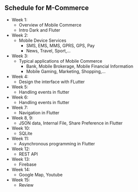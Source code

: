 ## Schedule for M-Commerce


* Week 1: 
  * Overview of Mobile Commerce
  * Intro Dark and Fluter
* Week 2: 
  * Mobile Device Services
    * SMS, EMS, MMS, GPRS, GPS, Pay
    * News, Travel, Sport,... 
* Week 3: 
  * Typical applications of Mobile Commerce
    * Bank, Mobile Brokerage, Mobile Financial Information
    * Mobile Gaming, Marketing, Shopping,...
* Week 4: 
  * Design the interface with FLutter
* Week 5: 
  * Handling events in flutter
* Week 6: 
  * Handling events in flutter
* Week 7: 
  * Navigation in Flutter
* Week 8, 9: 
  * JSON data, Internal File, Share Preference in Flutter
* Week 10: 
  * SQLite
* Week 11: 
  * Asynchronous programming in Flutter
* Week 12: 
  * REST API
* Week 13: 
  * Firebase
* Week 14: 
  * Google Map, Youtube
* Week 15: 
  * Review
